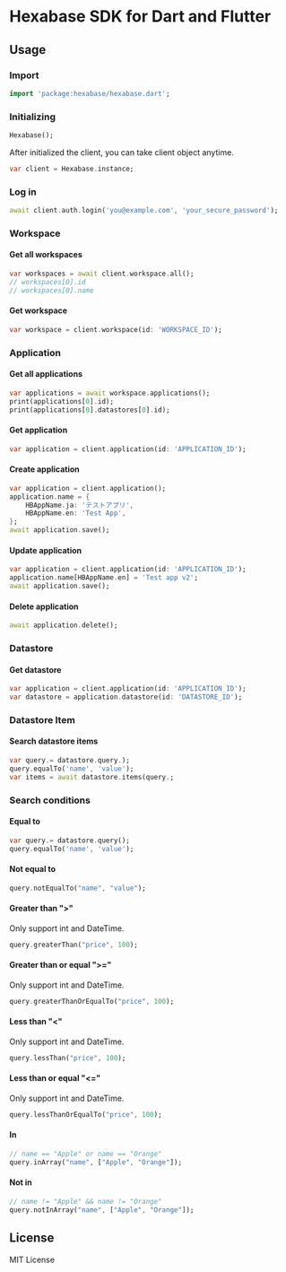 # Hexabase SDK for Dart and Flutter

## Usage

### Import

```dart
import 'package:hexabase/hexabase.dart';
```

### Initializing

```dart
Hexabase();
```

After initialized the client, you can take client object anytime.

```dart
var client = Hexabase.instance;
```

### Log in 

```dart
await client.auth.login('you@example.com', 'your_secure_password');
```

### Workspace

#### Get all workspaces

```dart
var workspaces = await client.workspace.all();
// workspaces[0].id
// workspaces[0].name
```

#### Get workspace

```dart
var workspace = client.workspace(id: 'WORKSPACE_ID');
```

### Application

#### Get all applications

```dart
var applications = await workspace.applications();
print(applications[0].id);
print(applications[0].datastores[0].id);
```

#### Get application

```dart
var application = client.application(id: 'APPLICATION_ID');
```

#### Create application

```dart
var application = client.application();
application.name = {
	HBAppName.ja: 'テストアプリ',
	HBAppName.en: 'Test App',
};
await application.save();
```

#### Update application

```dart
var application = client.application(id: 'APPLICATION_ID');
application.name[HBAppName.en] = 'Test app v2';
await application.save();
```

#### Delete application

```dart
await application.delete();
```

### Datastore

#### Get datastore

```dart
var application = client.application(id: 'APPLICATION_ID');
var datastore = application.datastore(id: 'DATASTORE_ID');
```

### Datastore Item

#### Search datastore items

```dart
var query.= datastore.query.);
query.equalTo('name', 'value');
var items = await datastore.items(query.;
```

### Search conditions

#### Equal to

```dart
var query.= datastore.query();
query.equalTo('name', 'value');
```

#### Not equal to

```dart
query.notEqualTo("name", "value");
```

#### Greater than ">"

Only support int and DateTime.

```dart
query.greaterThan("price", 100);
```

#### Greater than or equal ">="

Only support int and DateTime.

```dart
query.greaterThanOrEqualTo("price", 100);
```

#### Less than "<"

Only support int and DateTime.

```dart
query.lessThan("price", 100);
```

#### Less than or equal "<="

Only support int and DateTime.

```dart
query.lessThanOrEqualTo("price", 100);
```

#### In

```dart
// name == "Apple" or name == "Orange"
query.inArray("name", ["Apple", "Orange"]);
```

#### Not in

```dart
// name != "Apple" && name != "Orange"
query.notInArray("name", ["Apple", "Orange"]);
```

## License

MIT License


